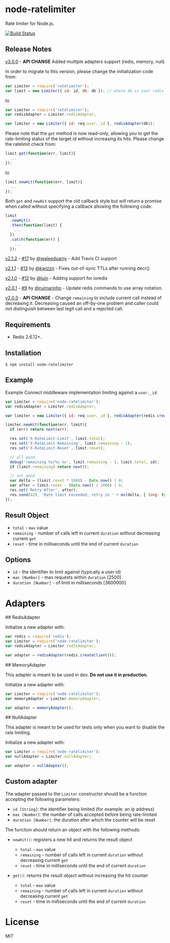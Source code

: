 # node-ratelimiter

  Rate limiter for Node.js.

[![Build Status](https://travis-ci.org/tj/node-ratelimiter.svg)](https://travis-ci.org/tj/node-ratelimiter)

## Release Notes
[v3.0.0](https://github.com/marmelab/node-ratelimiter/tree/v3.0.0) - **API CHANGE** Added multiple adapters support (redis, memory, null)

In order to migrate to this version, please change the initialization code from:

```js
var Limiter = require('ratelimiter');
var limit = new Limiter({ id: id, db: db }); // where db is your redis client
```

to

```js
var Limiter = require('ratelimiter');
var redisAdapter = Limiter.redisAdapter;

var limiter = new Limiter({ id: req.user._id }, redisAdapter(db));
```

Please note that the `get` method is now read-only, allowing you to get the
rate-limiting status of the target id without increasing its hits. Please change
the ratelimit check from:

```js
limit.get(function(err, limit){
  ...
});
```

to

```js
limit.newHit(function(err, limit){
  ...
});
```

Both `get` and `newHit` support the old callback style but will return a promise
when called without specifying a callback allowing the following code:

```js
limit
  .newHit()
  .then(function(limit) {
    ...
  })
  .catch(function(err) {
    ...
  });
```

[v2.1.2](https://github.com/tj/node-ratelimiter/tree/v2.1.2) - [#17](/../../pull/17) by [@waleedsamy](https://github.com/waleedsamy) - Add Travis CI support

[v2.1.1](https://github.com/tj/node-ratelimiter/tree/v2.1.1) - [#13](/../../pull/13) by [@kwizzn](https://github.com/kwizzn) - Fixes out-of-sync TTLs after running decr()

[v2.1.0](https://github.com/tj/node-ratelimiter/tree/v2.1.0) - [#12](/../../pull/12) by [@luin](https://github.com/luin) - Adding support for ioredis

[v2.0.1](https://github.com/tj/node-ratelimiter/tree/v2.0.1) - [#9](/../../pull/9) by [@ruimarinho](https://github.com/ruimarinho) - Update redis commands to use array notation.

[v2.0.0](https://github.com/tj/node-ratelimiter/tree/v2.0.0) - **API CHANGE** - Change `remaining` to include current call instead of decreasing it. Decreasing caused an off-by-one problem and caller could not distinguish between last legit call and a rejected call.

## Requirements

- Redis 2.6.12+.

## Installation

```
$ npm install node-ratelimiter
```

## Example

 Example Connect middleware implementation limiting against a `user._id`:

```js
var Limiter = require('node-ratelimiter');
var redisAdapter = Limiter.redisAdapter;

var limiter = new Limiter({ id: req.user._id }, redisAdapter(redis.createClient()));

limiter.newHit(function(err, limit){
  if (err) return next(err);

  res.set('X-RateLimit-Limit', limit.total);
  res.set('X-RateLimit-Remaining', limit.remaining - 1);
  res.set('X-RateLimit-Reset', limit.reset);

  // all good
  debug('remaining %s/%s %s', limit.remaining - 1, limit.total, id);
  if (limit.remaining) return next();

  // not good
  var delta = (limit.reset * 1000) - Date.now() | 0;
  var after = limit.reset - (Date.now() / 1000) | 0;
  res.set('Retry-After', after);
  res.send(429, 'Rate limit exceeded, retry in ' + ms(delta, { long: true }));
});
```

## Result Object
 - `total` - `max` value
 - `remaining` - number of calls left in current `duration` without decreasing current `get`
 - `reset` - time in milliseconds until the end of current `duration`

## Options

- `id` - the identifier to limit against (typically a user id)
 - `max [Number]` - max requests within `duration` [2500]
 - `duration [Number]` - of limit in milliseconds [3600000]

# Adapters

## RedisAdapter

Initialize a new adapter with:

```js
var redis = require('redis');
var Limiter = require('node-ratelimiter');
var redisAdapter = Limiter.redisAdapter;

var adapter = redisAdapter(redis.createClient());
```

## MemoryAdapter

This adapter is meant to be used in dev. **Do not use it in production**.

Initialize a new adapter with:

```js
var Limiter = require('node-ratelimiter');
var memoryAdapter = Limiter.memoryAdapter;

var adapter = memoryAdapter();
```

## NullAdapter

This adapter is meant to be used for tests only when you want to disable the rate limiting.

Initialize a new adapter with:

```js
var Limiter = require('node-ratelimiter');
var nullAdapter = Limiter.nullAdapter;

var adapter = nullAdapter();
```

## Custom adapter

The adapter passed to the `Limiter` constructor should be a function accepting the following parameters:
- `id [String]`: the identifier being limited (for example: an ip address)
- `max [Number]`: the number of calls accepted before being rate-limited
- `duration [Number]`: the duration after which the counter will be reset

The function should return an object with the following methods:
- `newHit()`: registers a new hit and returns the result object
  - `total` - `max` value
  - `remaining` - number of calls left in current `duration` without decreasing current `get`
  - `reset` - time in milliseconds until the end of current `duration`

- `get()`: returns the result object without increasing the hit counter
  - `total` - `max` value
  - `remaining` - number of calls left in current `duration` without decreasing current `get`
  - `reset` - time in milliseconds until the end of current `duration`

# License

  MIT
